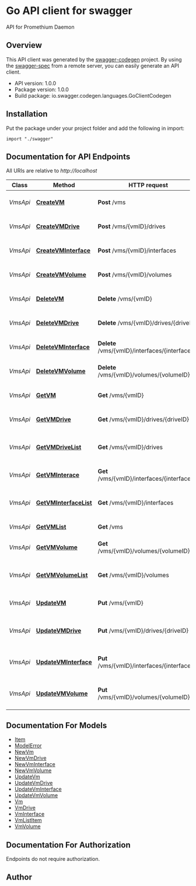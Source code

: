 # Go API client for swagger

API for Promethium Daemon

## Overview
This API client was generated by the [swagger-codegen](https://github.com/swagger-api/swagger-codegen) project.  By using the [swagger-spec](https://github.com/swagger-api/swagger-spec) from a remote server, you can easily generate an API client.

- API version: 1.0.0
- Package version: 1.0.0
- Build package: io.swagger.codegen.languages.GoClientCodegen

## Installation
Put the package under your project folder and add the following in import:
```golang
import "./swagger"
```

## Documentation for API Endpoints

All URIs are relative to *http://localhost*

Class | Method | HTTP request | Description
------------ | ------------- | ------------- | -------------
*VmsApi* | [**CreateVM**](docs/VmsApi.md#createvm) | **Post** /vms | Create a VM instance
*VmsApi* | [**CreateVMDrive**](docs/VmsApi.md#createvmdrive) | **Post** /vms/{vmID}/drives | Create a VM instance
*VmsApi* | [**CreateVMInterface**](docs/VmsApi.md#createvminterface) | **Post** /vms/{vmID}/interfaces | Create a VM instance
*VmsApi* | [**CreateVMVolume**](docs/VmsApi.md#createvmvolume) | **Post** /vms/{vmID}/volumes | Create a VM instance
*VmsApi* | [**DeleteVM**](docs/VmsApi.md#deletevm) | **Delete** /vms/{vmID} | Return a VM instance
*VmsApi* | [**DeleteVMDrive**](docs/VmsApi.md#deletevmdrive) | **Delete** /vms/{vmID}/drives/{driveID} | Return a VM instance
*VmsApi* | [**DeleteVMInterface**](docs/VmsApi.md#deletevminterface) | **Delete** /vms/{vmID}/interfaces/{interfaceID} | Return a VM instance
*VmsApi* | [**DeleteVMVolume**](docs/VmsApi.md#deletevmvolume) | **Delete** /vms/{vmID}/volumes/{volumeID} | Return a VM instance
*VmsApi* | [**GetVM**](docs/VmsApi.md#getvm) | **Get** /vms/{vmID} | Return a VM instance
*VmsApi* | [**GetVMDrive**](docs/VmsApi.md#getvmdrive) | **Get** /vms/{vmID}/drives/{driveID} | Return a VM instance
*VmsApi* | [**GetVMDriveList**](docs/VmsApi.md#getvmdrivelist) | **Get** /vms/{vmID}/drives | Get a list of VM Network Interfaces
*VmsApi* | [**GetVMInterace**](docs/VmsApi.md#getvminterace) | **Get** /vms/{vmID}/interfaces/{interfaceID} | Return a VM instance
*VmsApi* | [**GetVMInterfaceList**](docs/VmsApi.md#getvminterfacelist) | **Get** /vms/{vmID}/interfaces | Get a list of VM Network Interfaces
*VmsApi* | [**GetVMList**](docs/VmsApi.md#getvmlist) | **Get** /vms | Get a list of VMs
*VmsApi* | [**GetVMVolume**](docs/VmsApi.md#getvmvolume) | **Get** /vms/{vmID}/volumes/{volumeID} | Return a VM instance
*VmsApi* | [**GetVMVolumeList**](docs/VmsApi.md#getvmvolumelist) | **Get** /vms/{vmID}/volumes | Get a list of VM Network Interfaces
*VmsApi* | [**UpdateVM**](docs/VmsApi.md#updatevm) | **Put** /vms/{vmID} | Create a VM instance
*VmsApi* | [**UpdateVMDrive**](docs/VmsApi.md#updatevmdrive) | **Put** /vms/{vmID}/drives/{driveID} | Update a VM Interface instance
*VmsApi* | [**UpdateVMInterface**](docs/VmsApi.md#updatevminterface) | **Put** /vms/{vmID}/interfaces/{interfaceID} | Update a VM Interface instance
*VmsApi* | [**UpdateVMVolume**](docs/VmsApi.md#updatevmvolume) | **Put** /vms/{vmID}/volumes/{volumeID} | Update a VM Interface instance


## Documentation For Models

 - [Item](docs/Item.md)
 - [ModelError](docs/ModelError.md)
 - [NewVm](docs/NewVm.md)
 - [NewVmDrive](docs/NewVmDrive.md)
 - [NewVmInterface](docs/NewVmInterface.md)
 - [NewVmVolume](docs/NewVmVolume.md)
 - [UpdateVm](docs/UpdateVm.md)
 - [UpdateVmDrive](docs/UpdateVmDrive.md)
 - [UpdateVmInterface](docs/UpdateVmInterface.md)
 - [UpdateVmVolume](docs/UpdateVmVolume.md)
 - [Vm](docs/Vm.md)
 - [VmDrive](docs/VmDrive.md)
 - [VmInterface](docs/VmInterface.md)
 - [VmListItem](docs/VmListItem.md)
 - [VmVolume](docs/VmVolume.md)


## Documentation For Authorization
 Endpoints do not require authorization.


## Author



